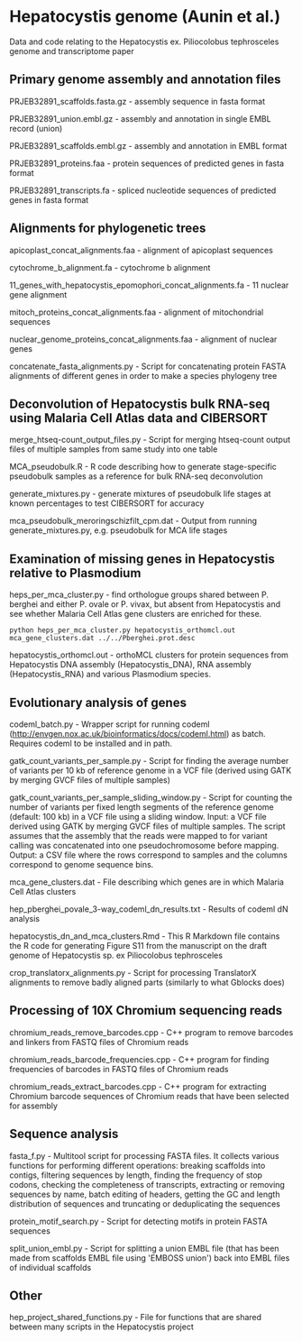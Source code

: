 # Hepatocystis genome (Aunin et al.)
Data and code relating to the Hepatocystis ex. Piliocolobus tephrosceles genome and transcriptome paper

## Primary genome assembly and annotation files
PRJEB32891_scaffolds.fasta.gz - assembly sequence in fasta format

PRJEB32891_union.embl.gz - assembly and annotation in single EMBL record (union)

PRJEB32891_scaffolds.embl.gz - assembly and annotation in EMBL format

PRJEB32891_proteins.faa - protein sequences of predicted genes in fasta format

PRJEB32891_transcripts.fa - spliced nucleotide sequences of predicted genes in fasta format

## Alignments for phylogenetic trees
apicoplast_concat_alignments.faa - alignment of apicoplast sequences

cytochrome_b_alignment.fa - cytochrome b alignment

11_genes_with_hepatocystis_epomophori_concat_alignments.fa - 11 nuclear gene alignment

mitoch_proteins_concat_alignments.faa - alignment of mitochondrial sequences

nuclear_genome_proteins_concat_alignments.faa - alignment of nuclear genes

concatenate_fasta_alignments.py - Script for concatenating protein FASTA alignments of different genes in order to make a species phylogeny tree

## Deconvolution of Hepatocystis bulk RNA-seq using Malaria Cell Atlas data and CIBERSORT
merge_htseq-count_output_files.py - Script for merging htseq-count output files of multiple samples from same study into one table

MCA_pseudobulk.R - R code describing how to generate stage-specific pseudobulk samples as a reference for bulk RNA-seq deconvolution

generate_mixtures.py - generate mixtures of pseudobulk life stages at known percentages to test CIBERSORT for accuracy

mca_pseudobulk_meroringschizfilt_cpm.dat - Output from running generate_mixtures.py, e.g. pseudobulk for MCA life stages

## Examination of missing genes in Hepatocystis relative to Plasmodium
heps_per_mca_cluster.py - find orthologue groups shared between P. berghei and either P. ovale or P. vivax, but absent from Hepatocystis and see whether Malaria Cell Atlas gene clusters are enriched for these.

```python heps_per_mca_cluster.py hepatocystis_orthomcl.out mca_gene_clusters.dat ../../Pberghei.prot.desc```

hepatocystis_orthomcl.out - orthoMCL clusters for protein sequences from Hepatocystis DNA assembly (Hepatocystis_DNA), RNA assembly (Hepatocystis_RNA) and various Plasmodium species.

## Evolutionary analysis of genes
codeml_batch.py - Wrapper script for running codeml (http://envgen.nox.ac.uk/bioinformatics/docs/codeml.html) as batch.
Requires codeml to be installed and in path.

gatk_count_variants_per_sample.py - Script for finding the average number of variants per 10 kb of reference genome in a VCF file (derived using GATK by merging GVCF files of multiple samples)

gatk_count_variants_per_sample_sliding_window.py - Script for counting the number of variants per fixed length segments of the reference genome (default: 100 kb) in a VCF file using a sliding window.
Input: a VCF file derived using GATK by merging GVCF files of multiple samples. The script assumes that the assembly that the reads were mapped to for variant calling was concatenated into one pseudochromosome before mapping.
Output: a CSV file where the rows correspond to samples and the columns correspond to genome sequence bins.

mca_gene_clusters.dat - File describing which genes are in which Malaria Cell Atlas clusters

hep_pberghei_povale_3-way_codeml_dn_results.txt - Results of codeml dN analysis

hepatocystis_dn_and_mca_clusters.Rmd - This R Markdown file contains the R code for generating Figure S11 from the manuscript on the draft genome of Hepatocystis sp. ex Piliocolobus tephrosceles

crop_translatorx_alignments.py - Script for processing TranslatorX alignments to remove badly aligned parts (similarly to what Gblocks does)

## Processing of 10X Chromium sequencing reads

chromium_reads_remove_barcodes.cpp - C++ program to remove barcodes and linkers from FASTQ files of Chromium reads

chromium_reads_barcode_frequencies.cpp - C++ program for finding frequencies of barcodes in FASTQ files of Chromium reads

chromium_reads_extract_barcodes.cpp - C++ program for extracting Chromium barcode sequences of Chromium reads that have been selected for assembly

## Sequence analysis
fasta_f.py - Multitool script for processing FASTA files. It collects various functions for performing different operations: breaking scaffolds into contigs, filtering sequences by length, finding the frequency of stop codons, checking the completeness of transcripts, extracting or removing sequences by name, batch editing of headers, getting the GC and length distribution of sequences and truncating or deduplicating the sequences

protein_motif_search.py - Script for detecting motifs in protein FASTA sequences

split_union_embl.py - Script for splitting a union EMBL file (that has been made from scaffolds EMBL file using 'EMBOSS union') back into EMBL files of individual scaffolds

## Other
hep_project_shared_functions.py - File for functions that are shared between many scripts in the Hepatocystis project



